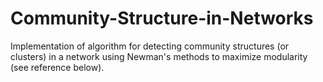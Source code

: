 # Community-Structure-in-Networks
Implementation of algorithm for detecting community structures (or clusters) in a network using Newman's methods to maximize modularity (see reference below).
